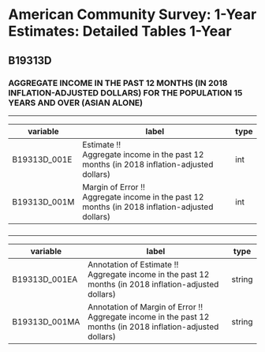 # American Community Survey: 1-Year Estimates: Detailed Tables 1-Year

## B19313D

### AGGREGATE INCOME IN THE PAST 12 MONTHS (IN 2018 INFLATION-ADJUSTED DOLLARS) FOR THE POPULATION 15 YEARS AND OVER (ASIAN ALONE)

___

| variable | label | type |
| ----- | ----- | ----- |
| B19313D_001E | Estimate !!<br>Aggregate income in the past 12 months (in 2018 inflation-adjusted dollars) | int |
| B19313D_001M | Margin of Error !!<br>Aggregate income in the past 12 months (in 2018 inflation-adjusted dollars) | int |
### 

___

| variable | label | type |
| ----- | ----- | ----- |
| B19313D_001EA | Annotation of Estimate !!<br>Aggregate income in the past 12 months (in 2018 inflation-adjusted dollars) | string |
| B19313D_001MA | Annotation of Margin of Error !!<br>Aggregate income in the past 12 months (in 2018 inflation-adjusted dollars) | string |


